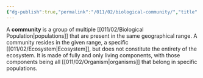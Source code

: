 ```yaml
---
{"dg-publish":true,"permalink":"/011/02/biological-community/","title":"Community (Biology)","tags":["BIOL305","BIOL412","BIOL422"],"noteIcon":"1","created":"2024-10-03T22:15:07.230-07:00","updated":"2024-10-03T22:39:15.973-07:00"}
---
```


A **community** is a group of multiple [[011/02/Biological Population\|populations]] that are present in the same geographical range. A community resides in the given range, a specific [[011/02/Ecosystem\|Ecosystem]], but does not constitute the entirety of the ecosystem. It is made of fully and only living components, with those components being all [[011/02/Organism\|organisms]] that belong in specific populations.